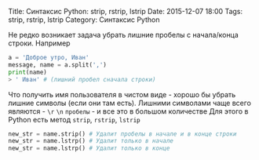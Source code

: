 Title: Синтаксис Python: strip, rstrip, lstrip
Date: 2015-12-07 18:00
Tags: strip, rstrip, lstrip
Category: Синтаксис Python

Не редко возникает задача убрать лишние пробелы с начала/конца строки.
Например

```python
a = 'Доброе утро, Иван'
message, name = a.split(',') 
print(name)
> ' Иван' # (лишний пробел сначала строки)
```

Что получить имя пользователя в чистом виде - хорошо бы убрать лишние символы (если они там есть). Лишними символами чаще всего являются - `\r` `\n` `пробелы`  - и все это в большом количестве
Для этого в Python есть метод `strip`, `rstrip`, `lstrip`

```python
new_str = name.strip() # Удалит пробелы в начале и в конце строки
new_str = name.lstrp() # Удалит только в начале
new_str = name.lstrp() # Удалит только в конце
```